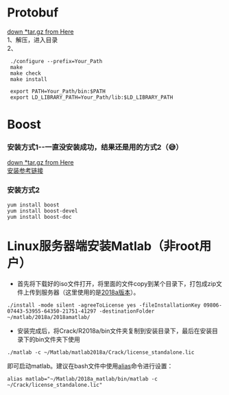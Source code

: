# Protobuf
[down *tar.gz from Here](https://github.com/google/protobuf/releases) <br>
1、解压，进入目录 <br>
2、
```
 ./configure --prefix=Your_Path
 make
 make check
 make install
 
 export PATH=Your_Path/bin:$PATH
 export LD_LIBRARY_PATH=Your_Path/lib:$LD_LIBRARY_PATH
```
# Boost
### 安装方式1--一直没安装成功，结果还是用的方式2（😅）
[down *tar.gz from Here](https://dl.bintray.com/boostorg/release/1.68.0/source/) <br>
[安装参考链接](https://www.cnblogs.com/oloroso/p/4632848.html)

### 安装方式2
```
yum install boost
yum install boost-devel
yum install boost-doc
```
# Linux服务器端安装Matlab（非root用户）
* 首先将下载好的iso文件打开，将里面的文件copy到某个目录下，打包成zip文件上传到服务器（这里使用的是[2018a版本](https://pan.baidu.com/s/1yBZP6SFSN8uSuAxFgBCykQ)）。
```
./install -mode silent -agreeToLicense yes -fileInstallationKey 09806-07443-53955-64350-21751-41297 -destinationFolder ~/matlab/2018a/2018amatlab/
```
* 安装完成后，将Crack/R2018a/bin文件夹复制到安装目录下，最后在安装目录下的bin文件夹下使用
```
./matlab -c ~/Matlab/matlab2018a/Crack/license_standalone.lic 
```
即可启动matlab。建议在bash文件中使用[alias](http://man.linuxde.net/alias)命令进行设置：
```
alias matlab="~/Matlab/2018a_matlab/bin/matlab -c ~/Crack/license_standalone.lic"
```
